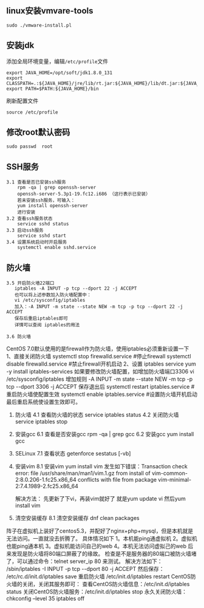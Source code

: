 ## linux安装vmvare-tools
    sudo ./vmware-install.pl

## 安装jdk

添加全局环境变量，编辑`/etc/profile`文件

```
export JAVA_HOME=/opt/soft/jdk1.8.0_131
export CLASSPATH=.:${JAVA_HOME}/jre/lib/rt.jar:${JAVA_HOME}/lib/dt.jar:${JAVA_HOME}/lib/tools.jar
export PATH=$PATH:${JAVA_HOME}/bin
```

刷新配置文件

```
source /etc/profile
```

## 修改root默认密码
    sudo passwd  root

## SSH服务
    3.1 查看是否已安装ssh服务
        rpm -qa | grep openssh-server
        openssh-server-5.3p1-19.fc12.i686 （这行表示已安装）
        若未安装ssh服务，可输入：
        yum install openssh-server 
        进行安装
    3.2 查看ssh服务状态
        service sshd status
    3.3 启动ssh服务
        service sshd start
    3.4 设置系统启动时开启服务
        systemctl enable sshd.service


## 防火墙
    3.5 开启防火墙22端口
       iptables -A INPUT -p tcp --dport 22 -j ACCEPT
       也可以将上述参数加入防火墙配置中：
       vi /etc/sysconfig/iptables
       加入：-A INPUT -m state --state NEW -m tcp -p tcp --dport 22 -j ACCEPT
       保存后重启iptables即可
       详情可以查阅 iptables的用法

    3.6 防火墙
CentOS 7.0默认使用的是firewall作为防火墙，使用iptables必须重新设置一下
1、直接关闭防火墙
systemctl stop firewalld.service #停止firewall
systemctl disable firewalld.service #禁止firewall开机启动
2、设置 iptables service
yum -y install iptables-services
如果要修改防火墙配置，如增加防火墙端口3306
vi /etc/sysconfig/iptables 
增加规则
-A INPUT -m state --state NEW -m tcp -p tcp --dport 3306 -j ACCEPT
保存退出后
systemctl restart iptables.service #重启防火墙使配置生效
systemctl enable iptables.service #设置防火墙开机启动
最后重启系统使设置生效即可。

1. 防火墙
    4.1 查看防火墙的状态
    service iptables status
    4.2 关闭防火墙
    service iptables stop

2. 安装gcc
   6.1 查看是否安装gcc
        rpm -qa | grep gcc
   6.2 安装gcc
       yum install gcc

3. SELinux
    7.1 查看状态
        getenforce
        sestatus [-vb]

4. 安装vim
    8.1 安装vim
        yum install vim
    发生如下错误：Transaction check error:
    file /usr/share/man/man1/vim.1.gz from install of vim-common-2:8.0.206-1.fc25.x86_64 conflicts with file from package vim-minimal-2:7.4.1989-2.fc25.x86_64

    解决方法：
先更新了下vi，再装vim就好了
就是yum update vi
然后yum install vim


9. 清空安装缓存
    8.1 清空安装缓存
        dnf clean packages 



阵子在虚拟机上装好了centos5.3，并配好了nginx+php+mysql，但是本机就是无法访问。一直就没去折腾了。
具体情况如下
1。本机能ping通虚拟机
2。虚拟机也能ping通本机
3。虚拟机能访问自己的web
4。本机无法访问虚拟己的web
后来发现是防火墙将80端口屏蔽了的缘故。
检查是不是服务器的80端口被防火墙堵了，可以通过命令：telnet server_ip 80 来测试。
解决方法如下：
/sbin/iptables -I INPUT -p tcp --dport 80 -j ACCEPT
然后保存：
/etc/rc.d/init.d/iptables save
重启防火墙
/etc/init.d/iptables restart
CentOS防火墙的关闭，关闭其服务即可：
查看CentOS防火墙信息：/etc/init.d/iptables status
关闭CentOS防火墙服务：/etc/init.d/iptables stop
永久关闭防火墙：
chkconfig –level 35 iptables off

